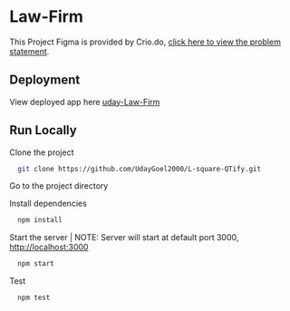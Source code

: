 # Law-Firm

This Project Figma is provided by Crio.do, [click here to view the problem statement](<https://www.figma.com/file/rAW0Z8aB5upV8dhEeLUaN5/Law-firm-Landing-Page-(Community)?node-id=1-272&t=3po4N1BGpWsXpSov-0>).

## Deployment

View deployed app here [uday-Law-Firm](https://uday-law-firm.netlify.app/)

## Run Locally

Clone the project

```bash
  git clone https://github.com/UdayGoel2000/L-square-QTify.git
```

Go to the project directory

Install dependencies

```bash
  npm install
```

Start the server | NOTE: Server will start at default port 3000, [http://localhost:3000](http://localhost:3000)

```bash
  npm start
```

Test

```bash
  npm test
```
